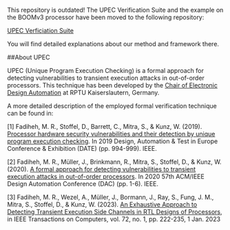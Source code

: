 This repository is outdated! The UPEC Verification Suite and the example on the BOOMv3 processor have been moved to the following repository: 

[UPEC Verficiation Suite](https://github.com/TUK-EIS/upec-boom-verification-suite)

You will find detailed explanations about our method and framework there.


##About UPEC

UPEC (Unique Program Execution Checking) is a formal approach for detecting vulnerabilities to transient execution attacks in out-of-order processors. This technique has been developed by the [Chair of Electronic Design Automation](https://www.eit.uni-kl.de/eis/research/) at RPTU Kaiserslautern, Germany.

A more detailed description of the employed formal verification technique can be found in:

[1] Fadiheh, M. R., Stoffel, D., Barrett, C., Mitra, S., & Kunz, W. (2019). [Processor hardware security vulnerabilities and their detection by unique program execution checking](https://ieeexplore.ieee.org/abstract/document/8715004). In 2019 Design, Automation & Test in Europe Conference & Exhibition (DATE) (pp. 994-999). IEEE.

[2] Fadiheh, M. R., Müller, J., Brinkmann, R., Mitra, S., Stoffel, D., & Kunz, W. (2020). [A formal approach for detecting vulnerabilities to transient execution attacks in out-of-order processors](https://ieeexplore.ieee.org/abstract/document/9218572). In 2020 57th ACM/IEEE Design Automation Conference (DAC) (pp. 1-6). IEEE.

[3] Fadiheh, M. R., Wezel, A., Müller, J., Bormann, J., Ray, S., Fung, J. M., Mitra, S., Stoffel, D., & Kunz, W. (2023). [An Exhaustive Approach to Detecting Transient Execution Side Channels in RTL Designs of Processors](https://ieeexplore.ieee.org/abstract/document/9716812), in IEEE Transactions on Computers, vol. 72, no. 1, pp. 222-235, 1 Jan. 2023
